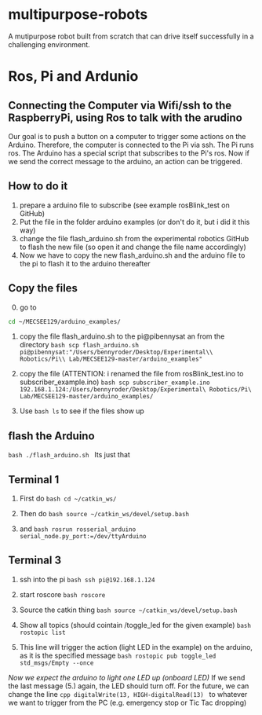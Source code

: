 # multipurpose-robots
A mutipurpose robot built from scratch that can drive itself successfully in a challenging environment.

# Ros, Pi and Ardunio
## Connecting the Computer via Wifi/ssh to the RaspberryPi, using Ros to talk with the arudino
Our goal is to push a button on a computer to trigger some actions on the Arduino.
Therefore, the computer is connected to the Pi via ssh. The Pi runs ros. The Arduino has a special script that subscribes to the Pi's ros. Now if we send the correct message to the arduino, an
action can be triggered.

## How to do it
1. prepare a arduino file to subscribe (see example rosBlink_test on GitHub)
2. Put the file in the folder arduino examples (or don't do it, but i did it this way)
3. change the file flash_arduino.sh from the experimental robotics GitHub to flash the new file
(so open it and change the file name accordingly)
4. Now we have to copy the new flash_arduino.sh and the arduino file to the pi to flash it to the arduino thereafter

## Copy the files
0. go to
```bash
cd ~/MECSEE129/arduino_examples/
```

1. copy the file flash_arduino.sh to the pi@pibennysat an from the directory
``bash
scp flash_arduino.sh pi@pibennysat:"/Users/bennyroder/Desktop/Experimental\\ Robotics/Pi\\ Lab/MECSEE129-master/arduino_examples"
``

2. copy the file (ATTENTION: i renamed the file from rosBlink_test.ino to subscriber_example.ino)
``bash
scp subscriber_example.ino 192.168.1.124:/Users/bennyroder/Desktop/Experimental\ Robotics/Pi\ Lab/MECSEE129-master/arduino_examples/
``

3. Use
``bash
ls``
to see if the files show up

## flash the Arduino
``bash
./flash_arduino.sh
``
Its just that


## Terminal 1
1. First do
``bash
cd ~/catkin_ws/
``

2. Then do
``bash
source ~/catkin_ws/devel/setup.bash
``

3. and
``bash
rosrun rosserial_arduino serial_node.py_port:=/dev/ttyArduino
``

## Terminal 3
1. ssh into the pi
``bash
ssh pi@192.168.1.124
``

2. start roscore
``bash
roscore
``

3. Source the catkin thing
``bash
source ~/catkin_ws/devel/setup.bash
``

4. Show all topics (should cointain /toggle_led for the given example)
``bash
rostopic list
``

5. This line will trigger the action (light LED in the example) on the arduino, as it is the specified message
``bash
rostopic pub toggle_led std_msgs/Empty --once
``

_Now we expect the arduino to light one LED up (onboard LED)_
If we send the last message (5.) again, the LED should turn off.
For the future, we can change the line
``cpp
digitalWrite(13, HIGH-digitalRead(13)
``
to whatever we want to trigger from the PC (e.g. emergency stop or Tic Tac dropping)
